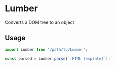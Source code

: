 # Lumber

Converts a DOM tree to an object

## Usage
```js
import Lumber from '/path/to/Lumber';

const parsed = Lumber.parse(`[HTML template]`);
```
